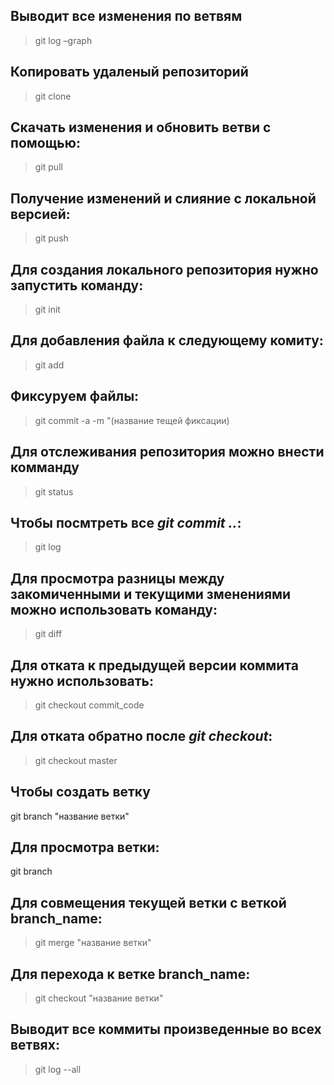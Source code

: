 ## Выводит все изменения по ветвям
> git log –graph

## Копировать удаленый репозиторий
> git clone

## Скачать изменения и обновить ветви с помощью:
> git pull

## Получение изменений и слияние с локальной версией:
> git push

## Для создания локального репозитория нужно запустить команду:
> git init

## Для добавления файла к следующему комиту:
> git add

 ## **Фиксуруем файлы**:
> git commit -a -m "(название тещей фиксации)

## Для отслеживания репозитория можно внести комманду
> git status

## Чтобы посмтреть все *git commit ..*:
> git log

## Для просмотра разницы между закомиченными и текущими зменениями можно использовать команду:
> git diff

## Для **отката** к предыдущей версии коммита нужно использовать:
> git checkout commit_code

## Для отката обратно после *git checkout*:
> git checkout master

## Чтобы создать ветку
git branch "название ветки"

## Для просмотра ветки:
git branch

## Для совмещения текущей ветки с веткой branch_name:
> git merge "название ветки"

## Для перехода к ветке branch_name:
> git checkout "название ветки"

## Выводит все коммиты произведенные во всех ветвях:
> git log --all